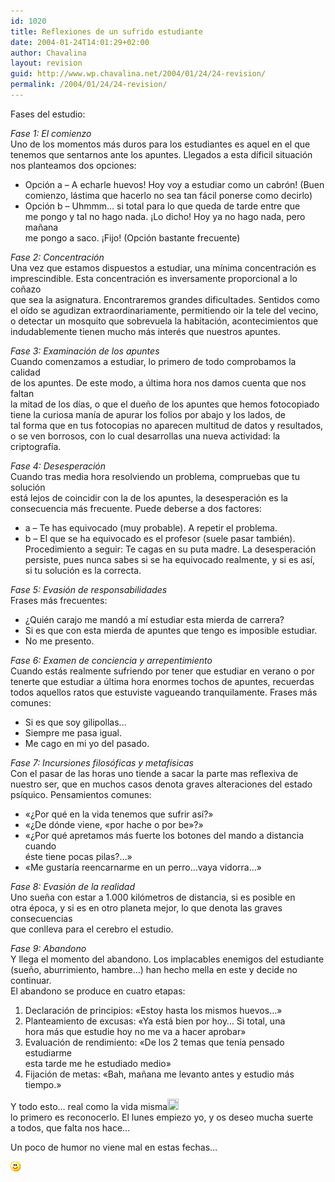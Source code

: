 ```yaml
---
id: 1020
title: Reflexiones de un sufrido estudiante
date: 2004-01-24T14:01:29+02:00
author: Chavalina
layout: revision
guid: http://www.wp.chavalina.net/2004/01/24/24-revision/
permalink: /2004/01/24/24-revision/
---
```

Fases del estudio: 

_Fase 1: El comienzo_  
Uno de los momentos más duros para los estudiantes es aquel en el que  
tenemos que sentarnos ante los apuntes. Llegados a esta d&iacute;ficil situaci&oacute;n  
nos planteamos dos opciones: 

  * Opci&oacute;n a &#8211; A echarle huevos! Hoy voy a estudiar como un cabr&oacute;n! (Buen  
    comienzo, lástima que hacerlo no sea tan fácil ponerse como decirlo) 
  * Opci&oacute;n b &#8211; Uhmmm… si total para lo que queda de tarde entre que  
    me pongo y tal no hago nada. &iexcl;Lo dicho! Hoy ya no hago nada, pero ma&ntilde;ana  
    me pongo a saco. &iexcl;Fijo! (Opci&oacute;n bastante frecuente)

_Fase 2: Concentraci&oacute;n_  
Una vez que estamos dispuestos a estudiar, una m&iacute;nima concentraci&oacute;n es  
imprescindible. Esta concentraci&oacute;n es inversamente proporcional a lo co&ntilde;azo  
que sea la asignatura. Encontraremos grandes dificultades. Sentidos como  
el o&iacute;do se agudizan extraordinariamente, permitiendo oir la tele del vecino,  
o detectar un mosquito que sobrevuela la habitaci&oacute;n, acontecimientos que  
indudablemente tienen mucho más interés que nuestros apuntes.

_Fase 3: Examinaci&oacute;n de los apuntes_  
Cuando comenzamos a estudiar, lo primero de todo comprobamos la calidad  
de los apuntes. De este modo, a &uacute;ltima hora nos damos cuenta que nos faltan  
la mitad de los d&iacute;as, o que el due&ntilde;o de los apuntes que hemos fotocopiado  
tiene la curiosa man&iacute;a de apurar los folios por abajo y los lados, de  
tal forma que en tus fotocopias no aparecen multitud de datos y resultados,  
o se ven borrosos, con lo cual desarrollas una nueva actividad: la criptograf&iacute;a.

_Fase 4: Desesperaci&oacute;n_  
Cuando tras media hora resolviendo un problema, compruebas que tu soluci&oacute;n  
está lejos de coincidir con la de los apuntes, la desesperaci&oacute;n es la  
consecuencia más frecuente. Puede deberse a dos factores:

  * a &#8211; Te has equivocado (muy probable). A repetir el problema. 
  * b &#8211; El que se ha equivocado es el profesor (suele pasar también).  
    Procedimiento a seguir: Te cagas en su puta madre. La desesperaci&oacute;n  
    persiste, pues nunca sabes si se ha equivocado realmente, y si es as&iacute;,  
    si tu soluci&oacute;n es la correcta.

_Fase 5: Evasi&oacute;n de responsabilidades_  
Frases más frecuentes:

  * &iquest;Quién carajo me mand&oacute; a m&iacute; estudiar esta mierda de carrera? 
  * Si es que con esta mierda de apuntes que tengo es imposible estudiar. 
  * No me presento.

_Fase 6: Examen de conciencia y arrepentimiento_  
Cuando estás realmente sufriendo por tener que estudiar en verano o por  
tenerte que estudiar a &uacute;ltima hora enormes tochos de apuntes, recuerdas  
todos aquellos ratos que estuviste vagueando tranquilamente. Frases más  
comunes: 

  * Si es que soy gilipollas… 
  * Siempre me pasa igual. 
  * Me cago en mi yo del pasado.

_Fase 7: Incursiones filos&oacute;ficas y metaf&iacute;sicas_  
Con el pasar de las horas uno tiende a sacar la parte mas reflexiva de  
nuestro ser, que en muchos casos denota graves alteraciones del estado  
ps&iacute;quico. Pensamientos comunes: 

  * «&iquest;Por qué en la vida tenemos que sufrir as&iacute;?» 
  * «&iquest;De d&oacute;nde viene, «por hache o por be»?» 
  * «&iquest;Por qué apretamos más fuerte los botones del mando a distancia cuando  
    éste tiene pocas pilas?…» 
  * «Me gustar&iacute;a reencarnarme en un perro…vaya vidorra…»

_Fase 8: Evasi&oacute;n de la realidad_  
Uno sue&ntilde;a con estar a 1.000 kil&oacute;metros de distancia, si es posible en  
otra época, y si es en otro planeta mejor, lo que denota las graves consecuencias  
que conlleva para el cerebro el estudio. 

_Fase 9: Abandono_  
Y llega el momento del abandono. Los implacables enemigos del estudiante  
(sue&ntilde;o, aburrimiento, hambre…) han hecho mella en este y decide no continuar.  
El abandono se produce en cuatro etapas: 

  1. Declaraci&oacute;n de principios: «Estoy hasta los mismos huevos…» 
  2. Planteamiento de excusas: «Ya está bien por hoy… Si total, una  
    hora más que estudie hoy no me va a hacer aprobar» 
  3. Evaluaci&oacute;n de rendimiento: «De los 2 temas que ten&iacute;a pensado estudiarme  
    esta tarde me he estudiado medio» 
  4. Fijaci&oacute;n de metas: «Bah, ma&ntilde;ana me levanto antes y estudio más tiempo.»

Y todo esto… real como la vida misma<img src="./imagenes/emoticonos/crying.gif" width="18" height="18" />  
lo primero es reconocerlo. El lunes empiezo yo, y os deseo mucha suerte  
a todos, que falta nos hace…

Un poco de humor no viene mal en estas fechas…

![emo](/imagenes/emoticonos/sonrisa.gif)